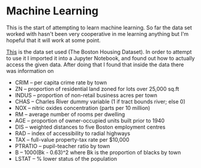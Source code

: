 # Machine Learning

This is the start of attempting to learn machine learning. So far the data set worked with hasn't been very cooperative in me learning anything but I'm hopeful that it will work at some point.

[This](https://www.cs.toronto.edu/~delve/data/boston/bostonDetail.html) is the data set used (The Boston Housing Dataset). In order to attempt to use it I imported it into a Jupyter Notebook, and found out how to actually access the given data. After doing that I found that inside the data there was information on

- CRIM     – per capita crime rate by town
- ZN     – proportion of residential land zoned for lots over 25,000 sq.ft
- INDUS     – proportion of non-retail business acres per town
- CHAS     – Charles River dummy variable (1 if tract bounds river; else 0)
- NOX     – nitric oxides concentration (parts per 10 million)
- RM     – average number of rooms per dwelling
- AGE     – proportion of owner-occupied units built prior to 1940
- DIS     – weighted distances to five Boston employment centres
- RAD     – index of accessibility to radial highways
- TAX     – full-value property-tax rate per $10,000
- PTRATIO     – pupil-teacher ratio by town
- B     – 1000(Bk - 0.63)^2 where Bk is the proportion of blacks by town
- LSTAT     – % lower status of the population